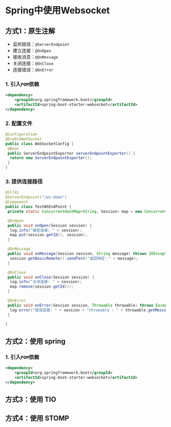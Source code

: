# Spring中使用Websocket

## 方式1：原生注解

+ 监听路径：`@ServerEndpoint`
+ 建立连接：`@OnOpen`
+ 接收消息：`@OnMessage`
+ 关闭连接：`@OnClose`
+ 连接错误：`@OnError`

### 1. 引入`POM`依赖

````xml
<dependency>
    <groupId>org.springframework.boot</groupId>
    <artifactId>spring-boot-starter-websocket</artifactId>
</dependency>
````

### 2. 配置文件

````java
@Configuration
@EnableWebSocket
public class WebSocketConfig {
 @Bean
 public ServerEndpointExporter serverEndpointExporter() {
  return new ServerEndpointExporter();
 }
}
````

### 3. 提供连接路径

````java
@Slf4j
@ServerEndpoint("/ws-demo")
@Component
public class TestWSEndPoint {
 private static ConcurrentHashMap<String, Session> map = new ConcurrentHashMap<>();

 @OnOpen
 public void onOpen(Session session) {
  log.info("接受连接: " + session);
  map.put(session.getId(), session);
 }

 @OnMessage
 public void onMessage(Session session, String message) throws IOException {
  session.getBasicRemote().sendText("返回响应：" + message);
 }

 @OnClose
 public void onClose(Session session) {
  log.info("关闭连接: " + session);
  map.remove(session.getId());
 }

 @OnError
 public void onError(Session session, Throwable throwable) throws Exception {
  log.error("错误连接: " + session + "throwable : " + throwable.getMessage());
 }

}
````

## 方式2：使用 spring

### 1. 引入`POM`依赖

````xml
<dependency>
    <groupId>org.springframework.boot</groupId>
    <artifactId>spring-boot-starter-websocket</artifactId>
</dependency>
````

## 方式3：使用 TIO

## 方式4：使用 STOMP
